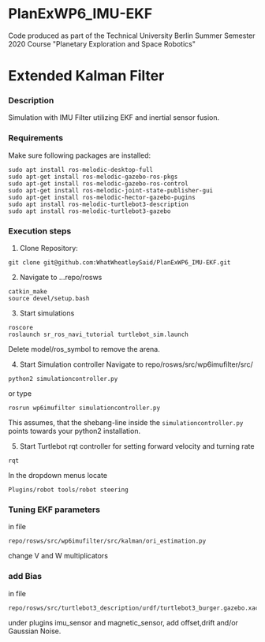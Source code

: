 # PlanExWP6_IMU-EKF
Code produced as part of the Technical University Berlin Summer Semester 2020 Course "Planetary Exploration and Space Robotics"

# Extended Kalman Filter

### Description
Simulation with IMU Filter utilizing EKF and inertial sensor fusion.

### Requirements
Make sure following packages are installed:

~~~
sudo apt install ros-melodic-desktop-full
sudo apt-get install ros-melodic-gazebo-ros-pkgs
sudo apt-get install ros-melodic-gazebo-ros-control
sudo apt-get install ros-melodic-joint-state-publisher-gui
sudo apt-get install ros-melodic-hector-gazebo-pugins
sudo apt install ros-melodic-turtlebot3-description
sudo apt install ros-melodic-turtlebot3-gazebo
~~~

### Execution steps
1) Clone Repository:
~~~
git clone git@github.com:WhatWheatleySaid/PlanExWP6_IMU-EKF.git
~~~

2) Navigate to ...repo/rosws
~~~
catkin_make
source devel/setup.bash
~~~

3) Start simulations
~~~
roscore
roslaunch sr_ros_navi_tutorial turtlebot_sim.launch
~~~
Delete model/ros_symbol to remove the arena.

4) Start Simulation controller
Navigate to repo/rosws/src/wp6imufilter/src/
~~~
python2 simulationcontroller.py
~~~
or type
~~~
rosrun wp6imufilter simulationcontroller.py
~~~
This assumes, that the shebang-line inside the `simulationcontroller.py` points towards your python2 installation.

5) Start Turtlebot rqt controller for setting forward velocity and turning rate
~~~
rqt
~~~
In the dropdown menus locate
~~~
Plugins/robot tools/robot steering
~~~

### Tuning EKF parameters
in file
~~~
repo/rosws/src/wp6imufilter/src/kalman/ori_estimation.py
~~~
change V and W multiplicators

### add Bias
in file
~~~
repo/rosws/src/turtlebot3_description/urdf/turtlebot3_burger.gazebo.xacro
~~~
under plugins imu_sensor and magnetic_sensor, add offset,drift and/or Gaussian Noise.
